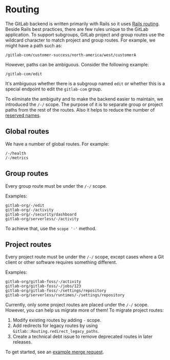 # Routing

The GitLab backend is written primarily with Rails so it uses [Rails
routing](https://guides.rubyonrails.org/routing.html). Beside Rails best
practices, there are few rules unique to the GitLab application. To
support subgroups, GitLab project and group routes use the wildcard
character to match project and group routes. For example, we might have
a path such as:

```
/gitlab-com/customer-success/north-america/west/customerA
```

However, paths can be ambiguous. Consider the following example:

```
/gitlab-com/edit
```

It's ambiguous whether there is a subgroup named `edit` or whether
this is a special endpoint to edit the `gitlab-com` group.

To eliminate the ambiguity and to make the backend easier to maintain,
we introduced the `/-/` scope. The purpose of it is to separate group or
project paths from the rest of the routes. Also it helps to reduce the
number of [reserved names](../user/reserved_names.md).

## Global routes

We have a number of global routes. For example:

```
/-/health
/-/metrics
```

## Group routes

Every group route must be under the `/-/` scope.

Examples:

```
gitlab-org/-/edit
gitlab-org/-/activity
gitlab-org/-/security/dashboard
gitlab-org/serverless/-/activity
```

To achieve that, use the `scope '-'` method.

## Project routes

Every project route must be under the `/-/` scope, except cases where a Git
client or other software requires something different.

Examples:

```
gitlab-org/gitlab-foss/-/activity
gitlab-org/gitlab-foss/-/jobs/123
gitlab-org/gitlab-foss/-/settings/repository
gitlab-org/serverless/runtimes/-/settings/repository
```

Currently, only some project routes are placed under the `/-/` scope. However,
you can help us migrate more of them! To migrate project routes:

1. Modify existing routes by adding `-` scope.
1. Add redirects for legacy routes by using `Gitlab::Routing.redirect_legacy_paths`.
1. Create a technical debt issue to remove deprecated routes in later releases.

To get started, see an [example merge request](https://gitlab.com/gitlab-org/gitlab-foss/merge_requests/28435).

